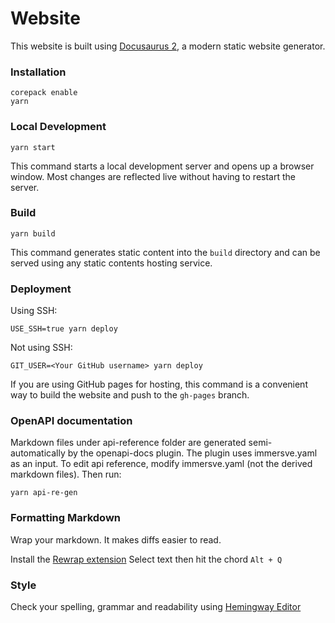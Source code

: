 # Website

This website is built using [Docusaurus 2](https://docusaurus.io/), a modern
static website generator.

### Installation

```shell
corepack enable
yarn
```

### Local Development

```shell
yarn start
```

This command starts a local development server and opens up a browser window.
Most changes are reflected live without having to restart the server.

### Build

```shell
yarn build
```

This command generates static content into the `build` directory and can be
served using any static contents hosting service.

### Deployment

Using SSH:

```shell
USE_SSH=true yarn deploy
```

Not using SSH:

```shell
GIT_USER=<Your GitHub username> yarn deploy
```

If you are using GitHub pages for hosting, this command is a convenient way to
build the website and push to the `gh-pages` branch.

### OpenAPI documentation

Markdown files under api-reference folder are generated semi-automatically by
the openapi-docs plugin. The plugin uses immersve.yaml as an input. To edit api
reference, modify immersve.yaml (not the derived markdown files). Then run:

```shell
yarn api-re-gen
```

### Formatting Markdown

Wrap your markdown. It makes diffs easier to read.

Install the [Rewrap
extension](https://marketplace.visualstudio.com/items?itemName=stkb.rewrap)
Select text then hit the chord `Alt + Q`

### Style

Check your spelling, grammar and readability using [Hemingway
Editor](https://hemingwayapp.com/)

